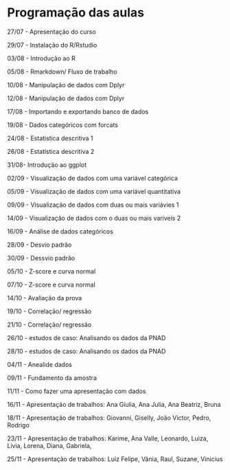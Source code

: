 Programação das aulas
=====================

27/07 - Apresentação do curso

29/07 - Instalação do R/Rstudio 

03/08 - Introdução ao R

05/08 - Rmarkdown/ Fluxo de trabalho

10/08 - Manipulação de dados com Dplyr

12/08 - Manipulação de dados com Dplyr

17/08 - Importando e exportando banco de dados

19/08 - Dados categóricos com forcats

24/08 - Estatistica descritiva 1

26/08 - Estatística descritiva 2

31/08-  Introdução ao ggplot 

02/09 - Visualização  de dados com uma variável categórica

05/09 - Visualização de dados com uma variável quantitativa

09/09 - Visualização de dados com duas ou mais variávies 1

14/09 - Visualização  de dados com o duas ou mais varíveis 2

16/09 - Análise de dados categóricos 

28/09 - Desvio padrão

30/09 - Dessvio padrão

05/10 - Z-score e curva normal

07/10 - Z-score e curva normal

14/10 - Avaliação da prova

19/10 - Correlação/ regressão

21/10 - Correlação/ regressão

26/10 - estudos de caso: Analisando os dados da PNAD

28/10 - estudos de caso: Analisando os dados da PNAD

04/11 - Anealide dados 

09/11 - Fundamento da amostra

11/11 - Como fazer uma apresentação com dados

16/11 - Apresentação de trabalhos: Ana Giulia, Ana Julia, Ana Beatriz, Bruna

18/11 - Apresentação de trabalhos:  Giovanni,  Giselly, João Victor, Pedro, Rodrigo

23/11 - Apresentação de trabalhos: Karime, Ana Valle, Leonardo, Luiza, Livia, Lorena, Diana, Gabriela,

25/11 - Apresentação de trabalhos: Luiz Felipe, Vânia, Raul, Suzane, Vinicius

